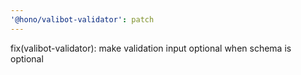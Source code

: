 ```yaml
---
'@hono/valibot-validator': patch
---
```


fix(valibot-validator): make validation input optional when schema is optional

